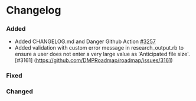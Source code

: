 # Changelog

### Added 

- Added CHANGELOG.md and Danger Github Action [#3257](https://github.com/DMPRoadmap/roadmap/issues/3257)
- Added validation with custom error message in research_output.rb to ensure a user does not enter a very large value as 'Anticipated file size'. [#3161] (https://github.com/DMPRoadmap/roadmap/issues/3161)
### Fixed

### Changed
